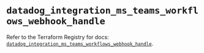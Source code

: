 # `datadog_integration_ms_teams_workflows_webhook_handle`

Refer to the Terraform Registry for docs: [`datadog_integration_ms_teams_workflows_webhook_handle`](https://registry.terraform.io/providers/datadog/datadog/3.78.0/docs/resources/integration_ms_teams_workflows_webhook_handle).
